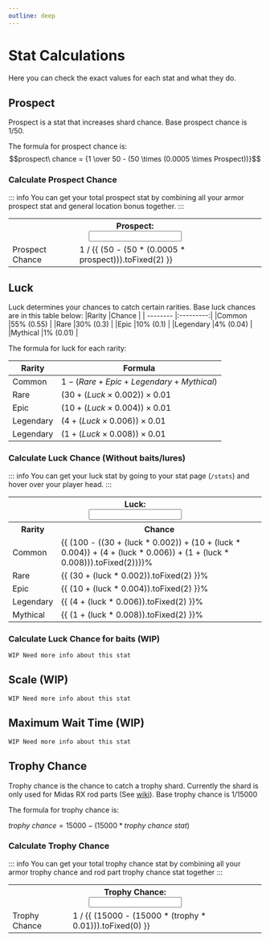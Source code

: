 ```yaml
---
outline: deep
---
```


<script setup>
  import { ref } from 'vue'

  const prospect = ref(0)
  const luck = ref(0)
  const trophy = ref(0)
</script>

<style module>
  .label {
    font-size: x-small;
  }

  .inputBox {
    border: 1px solid var(--vp-c-default-1);
    border-radius: 4px;
    padding: .2em .6em;
  }
</style>

# Stat Calculations
Here you can check the exact values for each stat and what they do.

## Prospect
Prospect is a stat that increases shard chance.
Base prospect chance is 1/50.

The formula for prospect chance is:
$$prospect\ chance = {1 \over 50 - (50 \times (0.0005 \times Prospect))}$$ 

### Calculate Prospect Chance
::: info
You can get your total prospect stat by combining all your armor prospect stat and general location bonus together.
:::

<table>
  <tbody>
    <tr>
      <th colspan="2"><div :class="$style.label">Prospect:</div><input :class="$style.inputBox" v-model="prospect" type="number"/></th>
    </tr>
    <tr>
      <td>Prospect Chance</td>
      <td>1 / {{ (50 - (50 * (0.0005 * prospect))).toFixed(2) }}</td>
    </tr>
  </tbody>
</table>

## Luck
Luck determines your chances to catch certain rarities.
Base luck chances are in this table below:
|Rarity    |Chance     |
| -------- |:---------:|
|Common    |55% (0.55) |
|Rare      |30% (0.3)  |
|Epic      |10% (0.1)  |
|Legendary |4% (0.04)  |
|Mythical  |1% (0.01)  |

The formula for luck for each rarity:

|Rarity|Formula|
|---|---|
|Common|$1 - (Rare + Epic + Legendary + Mythical)$|
|Rare|$(30 + (Luck \times 0.002)) \times 0.01$|
|Epic|$(10 + (Luck \times 0.004)) \times 0.01$|
|Legendary|$(4 + (Luck \times 0.006)) \times 0.01$|
|Legendary|$(1 + (Luck \times 0.008)) \times 0.01$|

### Calculate Luck Chance (Without baits/lures)
::: info
You can get your luck stat by going to your stat page (`/stats`) and hover over your player head.
:::
<table>
  <tbody>
    <tr>
      <th colspan="2"><div :class="$style.label">Luck:</div><input :class="$style.inputBox" v-model="luck" type="number"/></th>
    </tr>
    <tr>
      <th>Rarity</th><th>Chance</th>
    </tr>
    <tr>
      <td>Common</td>
      <td>{{ (100 - ((30 + (luck * 0.002)) + (10 + (luck * 0.004)) + (4 + (luck * 0.006)) + (1 + (luck * 0.008))).toFixed(2))}}%</td>
    </tr>
    <tr>
      <td>Rare</td>
      <td>{{ (30 + (luck * 0.002)).toFixed(2) }}%</td>
    </tr>
    <tr>
      <td>Epic</td>
      <td>{{ (10 + (luck * 0.004)).toFixed(2) }}%</td>
    </tr>
    <tr>
      <td>Legendary</td>
      <td>{{ (4 + (luck * 0.006)).toFixed(2) }}%</td>
    </tr>
    <tr>
      <td>Mythical</td>
      <td>{{ (1 + (luck * 0.008)).toFixed(2) }}%</td>
    </tr>
  </tbody>
</table>

### Calculate Luck Chance for baits (WIP)
`WIP Need more info about this stat`

## Scale (WIP)
`WIP Need more info about this stat`

## Maximum Wait Time (WIP)
`WIP Need more info about this stat`

## Trophy Chance
Trophy chance is the chance to catch a trophy shard. Currently the shard is only used for Midas RX rod parts (See [wiki](https://wiki.fishonmc.net/wiki/List_Of_Rod_Parts)).
Base trophy chance is 1/15000

The formula for trophy chance is:

$trophy\ chance = 15000 - (15000 * trophy\ chance\ stat)$

### Calculate Trophy Chance
::: info
You can get your total trophy chance stat by combining all your armor trophy chance and rod part trophy chance stat together
:::

<table>
  <tbody>
    <tr>
      <th colspan="2"><div :class="$style.label">Trophy Chance:</div><input :class="$style.inputBox" v-model="trophy" type="number"/></th>
    </tr>
    <tr>
      <td>Trophy Chance</td>
      <td>1 / {{ (15000 - (15000 * (trophy * 0.01))).toFixed(0) }}</td>
    </tr>
  </tbody>
</table>